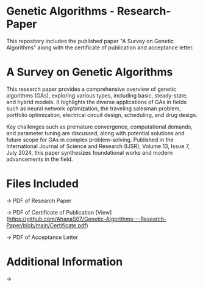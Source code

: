 # Genetic Algorithms - Research-Paper
This repository includes the published paper "A Survey on Genetic Algorithms" along with the certificate of publication and acceptance letter.


# A Survey on Genetic Algorithms

This research paper provides a comprehensive overview of genetic algorithms (GAs), exploring various types, including basic, steady-state, and hybrid models. It highlights the diverse applications of GAs in fields such as neural network optimization, the traveling salesman problem, portfolio optimization, electrical circuit design, scheduling, and drug design. 

Key challenges such as premature convergence, computational demands, and parameter tuning are discussed, along with potential solutions and future scope for GAs in complex problem-solving. Published in the International Journal of Science and Research (IJSR), Volume 13, Issue 7, July 2024, this paper synthesizes foundational works and modern advancements in the field.

# Files Included

-> PDF of Research Paper

-> PDF of Certificate of Publication [View] (https://github.com/AhanaS07/Genetic-Algorithms---Research-Paper/blob/main/Certificate.pdf)

-> PDF of Acceptance Letter 

# Additional Information

-> 
